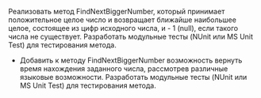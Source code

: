 ﻿Реализовать метод FindNextBiggerNumber, который принимает положительное целое число и возвращает ближайше наибольшее целое, состоящее из цифр исходного числа, и - 1 (null), если такого числа не существует. Разработать модульные тесты (NUnit или MS Unit Test) для тестирования метода.

+ Добавить к методу FindNextBiggerNumber возможность вернуть время нахождения заданного числа, рассмотрев различные языковые возможности. Разработать модульные тесты (NUnit или MS Unit Test) для тестирования метода.
